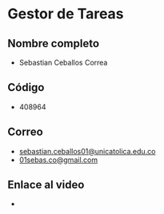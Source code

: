 # Gestor de Tareas
## Nombre completo
* Sebastian Ceballos Correa
## Código
* 408964
## Correo
* sebastian.ceballos01@unicatolica.edu.co 
* 01sebas.co@gmail.com
## Enlace al video
*